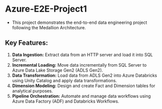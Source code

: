 # Azure-E2E-Project1

- This project demonstrates the end-to-end data engineering project following the Medallion Architecture.

## Key Features:
1. **Data Ingestion:** Extract data from an HTTP server and load it into SQL Server. 
2. **Incremental Loading:** Move data incrementally from SQL Server to Azure Data Lake Storage Gen2 (ADLS Gen2).
3. **Data Transformation:** Load data from ADLS Gen2 into Azure Databricks using Unity Catalog and apply data transformations.
4. **Dimension Modeling:** Design and create Fact and Dimension tables for analytical purposes.  
5. **Pipeline Orchestration:** Automate and manage data workflows using Azure Data Factory (ADF) and Databricks Workflows.
